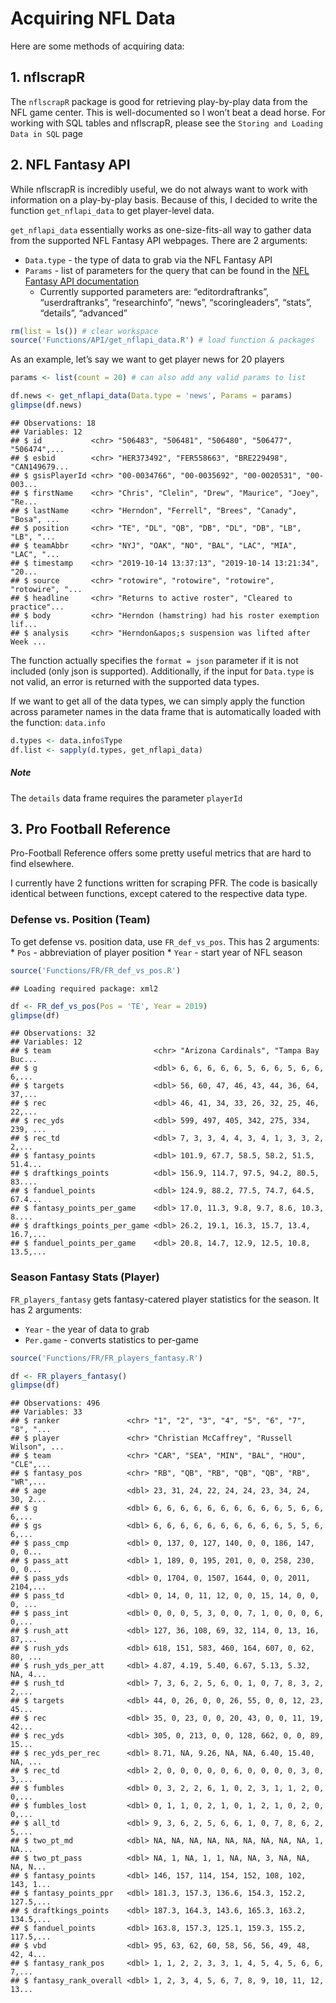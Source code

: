 Acquiring NFL Data
================

Here are some methods of acquiring data:

## 1\. nflscrapR

The `nflscrapR` package is good for retrieving play-by-play data from
the NFL game center. This is well-documented so I won’t beat a dead
horse. For working with SQL tables and nflscrapR, please see the
`Storing and Loading Data in SQL` page

## 2\. NFL Fantasy API

While nflscrapR is incredibly useful, we do not always want to work with
information on a play-by-play basis. Because of this, I decided to write
the function `get_nflapi_data` to get player-level data.

`get_nflapi_data` essentially works as one-size-fits-all way to gather
data from the supported NFL Fantasy API webpages. There are 2 arguments:

  - `Data.type` - the type of data to grab via the NFL Fantasy API
  - `Params` - list of parameters for the query that can be found in the
    [NFL Fantasy API documentation](https://api.fantasy.nfl.com/v1/docs)
      - Currently supported parameters are: “editordraftranks”,
        “userdraftranks”, “researchinfo”, “news”, “scoringleaders”,
        “stats”, “details”, “advanced”

<!-- end list -->

``` r
rm(list = ls()) # clear workspace
source('Functions/API/get_nflapi_data.R') # load function & packages
```

As an example, let’s say we want to get player news for 20 players

``` r
params <- list(count = 20) # can also add any valid params to list

df.news <- get_nflapi_data(Data.type = 'news', Params = params)
glimpse(df.news)
```

    ## Observations: 18
    ## Variables: 12
    ## $ id           <chr> "506483", "506481", "506480", "506477", "506474",...
    ## $ esbid        <chr> "HER373492", "FER558663", "BRE229498", "CAN149679...
    ## $ gsisPlayerId <chr> "00-0034766", "00-0035692", "00-0020531", "00-003...
    ## $ firstName    <chr> "Chris", "Clelin", "Drew", "Maurice", "Joey", "Re...
    ## $ lastName     <chr> "Herndon", "Ferrell", "Brees", "Canady", "Bosa", ...
    ## $ position     <chr> "TE", "DL", "QB", "DB", "DL", "DB", "LB", "LB", "...
    ## $ teamAbbr     <chr> "NYJ", "OAK", "NO", "BAL", "LAC", "MIA", "LAC", "...
    ## $ timestamp    <chr> "2019-10-14 13:37:13", "2019-10-14 13:21:34", "20...
    ## $ source       <chr> "rotowire", "rotowire", "rotowire", "rotowire", "...
    ## $ headline     <chr> "Returns to active roster", "Cleared to practice"...
    ## $ body         <chr> "Herndon (hamstring) had his roster exemption lif...
    ## $ analysis     <chr> "Herndon&apos;s suspension was lifted after Week ...

The function actually specifies the `format = json` parameter if it is
not included (only json is supported). Additionally, if the input for
`Data.type` is not valid, an error is returned with the supported data
types.

If we want to get all of the data types, we can simply apply the
function across parameter names in the data frame that is automatically
loaded with the function: `data.info`

``` r
d.types <- data.info$Type
df.list <- sapply(d.types, get_nflapi_data)
```

##### Note

The `details` data frame requires the parameter `playerId`

## 3\. Pro Football Reference

Pro-Football Reference offers some pretty useful metrics that are hard
to find elsewhere.

I currently have 2 functions written for scraping PFR. The code is
basically identical between functions, except catered to the respective
data type.

### Defense vs. Position (Team)

To get defense vs. position data, use `FR_def_vs_pos`. This has 2
arguments: \* `Pos` - abbreviation of player position \* `Year` - start
year of NFL season

``` r
source('Functions/FR/FR_def_vs_pos.R')
```

    ## Loading required package: xml2

``` r
df <- FR_def_vs_pos(Pos = 'TE', Year = 2019)
glimpse(df)
```

    ## Observations: 32
    ## Variables: 12
    ## $ team                       <chr> "Arizona Cardinals", "Tampa Bay Buc...
    ## $ g                          <dbl> 6, 6, 6, 6, 6, 5, 6, 6, 5, 6, 6, 6,...
    ## $ targets                    <dbl> 56, 60, 47, 46, 43, 44, 36, 64, 37,...
    ## $ rec                        <dbl> 46, 41, 34, 33, 26, 32, 25, 46, 22,...
    ## $ rec_yds                    <dbl> 599, 497, 405, 342, 275, 334, 239, ...
    ## $ rec_td                     <dbl> 7, 3, 3, 4, 4, 3, 4, 1, 3, 3, 2, 2,...
    ## $ fantasy_points             <dbl> 101.9, 67.7, 58.5, 58.2, 51.5, 51.4...
    ## $ draftkings_points          <dbl> 156.9, 114.7, 97.5, 94.2, 80.5, 83....
    ## $ fanduel_points             <dbl> 124.9, 88.2, 77.5, 74.7, 64.5, 67.4...
    ## $ fantasy_points_per_game    <dbl> 17.0, 11.3, 9.8, 9.7, 8.6, 10.3, 8....
    ## $ draftkings_points_per_game <dbl> 26.2, 19.1, 16.3, 15.7, 13.4, 16.7,...
    ## $ fanduel_points_per_game    <dbl> 20.8, 14.7, 12.9, 12.5, 10.8, 13.5,...

### Season Fantasy Stats (Player)

`FR_players_fantasy` gets fantasy-catered player statistics for the
season. It has 2 arguments:

  - `Year` - the year of data to grab
  - `Per.game` - converts statistics to per-game

<!-- end list -->

``` r
source('Functions/FR/FR_players_fantasy.R')

df <- FR_players_fantasy()
glimpse(df)
```

    ## Observations: 496
    ## Variables: 33
    ## $ ranker               <chr> "1", "2", "3", "4", "5", "6", "7", "8", "...
    ## $ player               <chr> "Christian McCaffrey", "Russell Wilson", ...
    ## $ team                 <chr> "CAR", "SEA", "MIN", "BAL", "HOU", "CLE",...
    ## $ fantasy_pos          <chr> "RB", "QB", "RB", "QB", "QB", "RB", "WR",...
    ## $ age                  <dbl> 23, 31, 24, 22, 24, 24, 23, 34, 24, 30, 2...
    ## $ g                    <dbl> 6, 6, 6, 6, 6, 6, 6, 6, 6, 6, 5, 6, 6, 6,...
    ## $ gs                   <dbl> 6, 6, 6, 6, 6, 6, 6, 6, 6, 6, 5, 5, 6, 6,...
    ## $ pass_cmp             <dbl> 0, 137, 0, 127, 140, 0, 0, 186, 147, 0, 0...
    ## $ pass_att             <dbl> 1, 189, 0, 195, 201, 0, 0, 258, 230, 0, 0...
    ## $ pass_yds             <dbl> 0, 1704, 0, 1507, 1644, 0, 0, 2011, 2104,...
    ## $ pass_td              <dbl> 0, 14, 0, 11, 12, 0, 0, 15, 14, 0, 0, 0, ...
    ## $ pass_int             <dbl> 0, 0, 0, 5, 3, 0, 0, 7, 1, 0, 0, 0, 6, 0,...
    ## $ rush_att             <dbl> 127, 36, 108, 69, 32, 114, 0, 13, 16, 87,...
    ## $ rush_yds             <dbl> 618, 151, 583, 460, 164, 607, 0, 62, 80, ...
    ## $ rush_yds_per_att     <dbl> 4.87, 4.19, 5.40, 6.67, 5.13, 5.32, NA, 4...
    ## $ rush_td              <dbl> 7, 3, 6, 2, 5, 6, 0, 1, 0, 7, 8, 3, 2, 2,...
    ## $ targets              <dbl> 44, 0, 26, 0, 0, 26, 55, 0, 0, 12, 23, 45...
    ## $ rec                  <dbl> 35, 0, 23, 0, 0, 20, 43, 0, 0, 11, 19, 42...
    ## $ rec_yds              <dbl> 305, 0, 213, 0, 0, 128, 662, 0, 0, 89, 15...
    ## $ rec_yds_per_rec      <dbl> 8.71, NA, 9.26, NA, NA, 6.40, 15.40, NA, ...
    ## $ rec_td               <dbl> 2, 0, 0, 0, 0, 0, 6, 0, 0, 0, 0, 3, 0, 3,...
    ## $ fumbles              <dbl> 0, 3, 2, 2, 6, 1, 0, 2, 3, 1, 1, 2, 0, 0,...
    ## $ fumbles_lost         <dbl> 0, 1, 1, 0, 2, 1, 0, 1, 2, 1, 0, 2, 0, 0,...
    ## $ all_td               <dbl> 9, 3, 6, 2, 5, 6, 6, 1, 0, 7, 8, 6, 2, 5,...
    ## $ two_pt_md            <dbl> NA, NA, NA, NA, NA, NA, NA, NA, NA, 1, NA...
    ## $ two_pt_pass          <dbl> NA, 1, NA, 1, 1, NA, NA, 3, NA, NA, NA, N...
    ## $ fantasy_points       <dbl> 146, 157, 114, 154, 152, 108, 102, 143, 1...
    ## $ fantasy_points_ppr   <dbl> 181.3, 157.3, 136.6, 154.3, 152.2, 127.5,...
    ## $ draftkings_points    <dbl> 187.3, 164.3, 143.6, 165.3, 163.2, 134.5,...
    ## $ fanduel_points       <dbl> 163.8, 157.3, 125.1, 159.3, 155.2, 117.5,...
    ## $ vbd                  <dbl> 95, 63, 62, 60, 58, 56, 56, 49, 48, 42, 4...
    ## $ fantasy_rank_pos     <dbl> 1, 1, 2, 2, 3, 3, 1, 4, 5, 4, 5, 6, 6, 7,...
    ## $ fantasy_rank_overall <dbl> 1, 2, 3, 4, 5, 6, 7, 8, 9, 10, 11, 12, 13...
